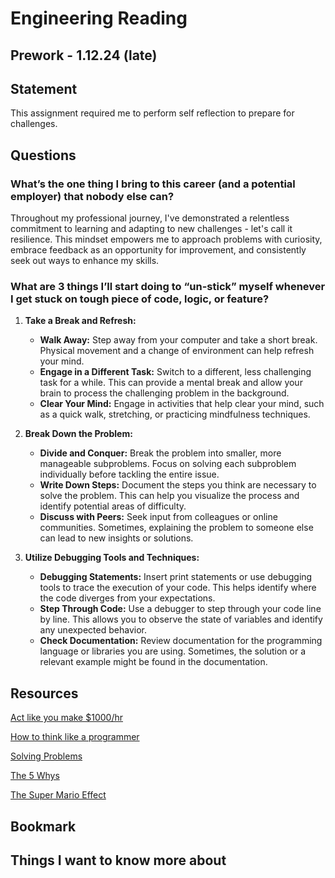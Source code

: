 # Engineering Reading

## Prework - 1.12.24 (late)

## Statement

This assignment required me to perform self reflection to prepare for challenges.

## Questions

### What’s the one thing I bring to this career (and a potential employer) that nobody else can?

Throughout my professional journey, I've demonstrated a relentless commitment to learning and adapting to new challenges - let's call it resilience. This mindset empowers me to approach problems with curiosity, embrace feedback as an opportunity for improvement, and consistently seek out ways to enhance my skills.

### What are 3 things I’ll start doing to “un-stick” myself whenever I get stuck on tough piece of code, logic, or feature?

1. **Take a Break and Refresh:**
   - **Walk Away:** Step away from your computer and take a short break. Physical movement and a change of environment can help refresh your mind.
   - **Engage in a Different Task:** Switch to a different, less challenging task for a while. This can provide a mental break and allow your brain to process the challenging problem in the background.
   - **Clear Your Mind:** Engage in activities that help clear your mind, such as a quick walk, stretching, or practicing mindfulness techniques.

2. **Break Down the Problem:**
   - **Divide and Conquer:** Break the problem into smaller, more manageable subproblems. Focus on solving each subproblem individually before tackling the entire issue.
   - **Write Down Steps:** Document the steps you think are necessary to solve the problem. This can help you visualize the process and identify potential areas of difficulty.
   - **Discuss with Peers:** Seek input from colleagues or online communities. Sometimes, explaining the problem to someone else can lead to new insights or solutions.

3. **Utilize Debugging Tools and Techniques:**
   - **Debugging Statements:** Insert print statements or use debugging tools to trace the execution of your code. This helps identify where the code diverges from your expectations.
   - **Step Through Code:** Use a debugger to step through your code line by line. This allows you to observe the state of variables and identify any unexpected behavior.
   - **Check Documentation:** Review documentation for the programming language or libraries you are using. Sometimes, the solution or a relevant example might be found in the documentation.


## Resources

[Act like you make $1000/hr](https://anthony-moore.medium.com/pretend-your-time-is-worth-1-000-hour-and-youll-become-100x-more-productive-6ab2302b8e8c)

[How to think like a programmer](https://medium.freecodecamp.org/how-to-think-like-a-programmer-lessons-in-problem-solving-d1d8bf1de7d2)

[Solving Problems](https://simpleprogrammer.com/solving-problems-breaking-it-down/)

[The 5 Whys](https://www.mindtools.com/pages/article/newTMC_5W.htm)

[The Super Mario Effect](https://www.youtube.com/watch?v=9vJRopau0g0)

## Bookmark

## Things I want to know more about